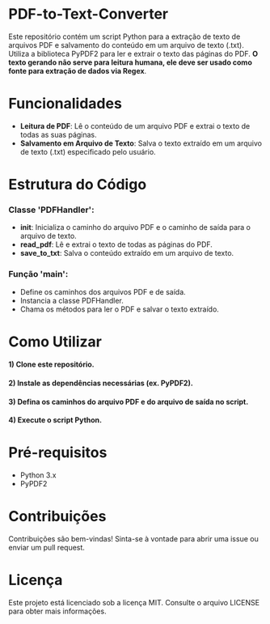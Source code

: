 # PDF-to-Text-Converter
Este repositório contém um script Python para a extração de texto de arquivos PDF e salvamento do conteúdo em um arquivo de texto (.txt). Utiliza a biblioteca PyPDF2 para ler e extrair o texto das páginas do PDF. **O texto gerando não serve para leitura humana, ele deve ser usado como fonte para extração de dados via Regex**.

# Funcionalidades
- **Leitura de PDF**: Lê o conteúdo de um arquivo PDF e extrai o texto de todas as suas páginas.
- **Salvamento em Arquivo de Texto**: Salva o texto extraído em um arquivo de texto (.txt) especificado pelo usuário.

# Estrutura do Código
### Classe 'PDFHandler':
- **__init__**: Inicializa o caminho do arquivo PDF e o caminho de saída para o arquivo de texto.
- **read_pdf**: Lê e extrai o texto de todas as páginas do PDF.
- **save_to_txt**: Salva o conteúdo extraído em um arquivo de texto.

### Função 'main':
- Define os caminhos dos arquivos PDF e de saída.
- Instancia a classe PDFHandler.
- Chama os métodos para ler o PDF e salvar o texto extraído.

# Como Utilizar
#### 1) Clone este repositório.
#### 2) Instale as dependências necessárias (ex. PyPDF2).
#### 3) Defina os caminhos do arquivo PDF e do arquivo de saída no script.
#### 4) Execute o script Python.

# Pré-requisitos
- Python 3.x
- PyPDF2

# Contribuições
Contribuições são bem-vindas! Sinta-se à vontade para abrir uma issue ou enviar um pull request.

# Licença
Este projeto está licenciado sob a licença MIT. Consulte o arquivo LICENSE para obter mais informações.
